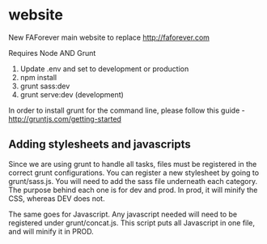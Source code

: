 # website
New FAForever main website to replace http://faforever.com

Requires Node AND Grunt

1. Update .env and set to development or production
2. npm install
3. grunt sass:dev
4. grunt serve:dev (development)

In order to install grunt for the command line, please follow this guide - http://gruntjs.com/getting-started

## Adding stylesheets and javascripts
Since we are using grunt to handle all tasks, files must be registered in the correct grunt configurations. 
You can register a new stylesheet by going to grunt/sass.js. You will need to add the sass file underneath each category. 
The purpose behind each one is for dev and prod. In prod, it will minify the CSS, whereas DEV does not.

The same goes for Javascript. Any javascript needed will need to be registered under grunt/concat.js. This script 
puts all Javascript in one file, and will minify it in PROD. 